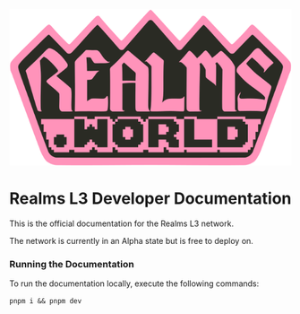 ![realms world](./docs/public/RealmsWorld.svg)

# Realms L3 Developer Documentation

This is the official documentation for the Realms L3 network.

The network is currently in an Alpha state but is free to deploy on.

### Running the Documentation

To run the documentation locally, execute the following commands:

```
pnpm i && pnpm dev
```
